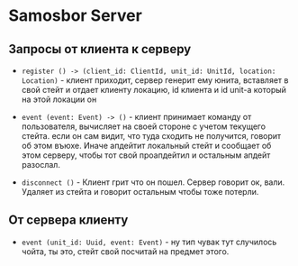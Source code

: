 # Samosbor Server

## Запросы от клиента к серверу
- `register () -> (client_id: ClientId, unit_id: UnitId, location: Location)` - клиент приходит, сервер генерит ему юнита, вставляет в свой стейт и отдает клиенту локацию, id клиента и id unit-a который на этой локации он

- `event (event: Event) -> ()` - клиент принимает команду от пользователя, вычисляет на своей стороне с учетом текущего стейта. если он сам видит, что туда сходить не получится, говорит об этом въюхе. Иначе апдейтит локальный стейт и сообщает об этом серверу, чтобы тот свой проапдейтил и остальным апдейт разослал.

- `disconnect ()` - Клиент грит что он пошел. Сервер говорит ок, вали. Удаляет из стейта и говорит остальным чтобы тоже потерли.


## От сервера клиенту
 - `event (unit_id: Uuid, event: Event)` - ну тип чувак тут случилось чойта, ты это, стейт свой посчитай на предмет этого.


